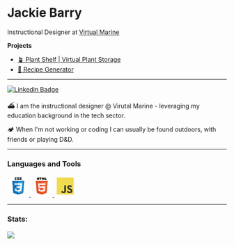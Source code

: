 # Jackie Barry

Instructional Designer at [Virtual Marine](https://www.virtualmarine.ca/)

**Projects**
- [🪴 Plant Shelf | Virtual Plant Storage](https://jackiebarry.github.io/plant-shelf/)
- [🌮 Recipe Generator](https://jackiebarry.github.io/recipe-compiler/)

---

[![Linkedin Badge](https://img.shields.io/badge/-LinkedIn-0e76a8?style=flat-square&logo=Linkedin&logoColor=white)](https://www.linkedin.com/in/jacqueline-barry-nl)

⛴️ I am the instructional designer @ Virutal Marine - leveraging my education background in the tech sector. 

🏕️ When I'm not working or coding I can usually be found outdoors, with friends or playing D&D. 

---

### Languages and Tools
<p align="left">
  <a href="https://www.w3schools.com/css/" target="_blank" rel="noreferrer"> 
    <img src="https://raw.githubusercontent.com/devicons/devicon/master/icons/css3/css3-original-wordmark.svg" alt="css3" width="40" height="40" style="padding: 5px;" /> 
  </a> 

  <a href="https://www.w3.org/html/" target="_blank" rel="noreferrer"> 
    <img src="https://raw.githubusercontent.com/devicons/devicon/master/icons/html5/html5-original-wordmark.svg" alt="html5" width="40" height="40" style="padding: 5px;" /> 
  </a> 

  <a href="https://developer.mozilla.org/en-US/docs/Web/JavaScript" target="_blank" rel="noreferrer"> 
    <img src="https://raw.githubusercontent.com/devicons/devicon/master/icons/javascript/javascript-original.svg" alt="javascript" width="40" height="40" style="padding: 5px;" /> 
  </a> 
  
---

### Stats:

<div>
  <a href=""> <img align="center" src="https://github-readme-stats-sigma-five.vercel.app/api/top-langs/?username=jackiebarry&theme=react&line_height=40"/> </a>
 </div>
<!--
**jackiebarry/jackiebarry** is a ✨ _special_ ✨ repository because its `README.md` (this file) appears on your GitHub profile.

Here are some ideas to get you started:

- 🔭 I’m currently working on ...
- 🌱 I’m currently learning ...
- 👯 I’m looking to collaborate on ...
- 🤔 I’m looking for help with ...
- 💬 Ask me about ...
- 📫 How to reach me: ...
- 😄 Pronouns: ...
- ⚡ Fun fact: ...
-->
